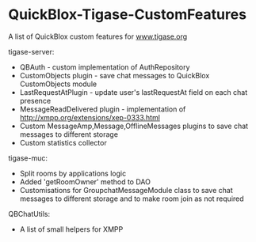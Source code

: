 # QuickBlox-Tigase-CustomFeatures

A list of QuickBlox custom features for www.tigase.org 

tigase-server:
* QBAuth - custom implementation of AuthRepository
* CustomObjects plugin - save chat messages to QuickBlox CustomObjects module
* LastRequestAtPlugin - update user's lastRequestAt field on each chat presence
* MessageReadDelivered plugin - implementation of http://xmpp.org/extensions/xep-0333.html
* Custom MessageAmp,Message,OfflineMessages plugins to save chat messages to different storage
* Custom statistics collector

tigase-muc:
* Split rooms by applications logic
* Added 'getRoomOwner' method to DAO
* Customisations for GroupchatMessageModule class to save chat messages to different storage and to make room   join as not required

QBChatUtils:
* A list of small helpers for XMPP



